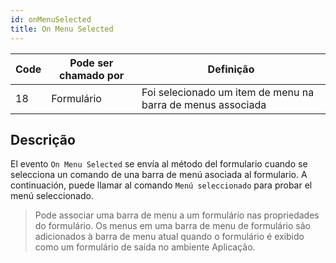 ```yaml
---
id: onMenuSelected
title: On Menu Selected
---
```


| Code | Pode ser chamado por | Definição                                                   |
| ---- | -------------------- | ----------------------------------------------------------- |
| 18   | Formulário           | Foi selecionado um item de menu na barra de menus associada |

## Descrição

El evento `On Menu Selected` se envía al método del formulario cuando se selecciona un comando de una barra de menú asociada al formulario. A continuación, puede llamar al comando `Menú seleccionado` para probar el menú seleccionado.

> Pode associar uma barra de menu a um formulário nas propriedades do formulário. Os menus em uma barra de menu de formulário são adicionados à barra de menu atual quando o formulário é exibido como um formulário de saída no ambiente Aplicação.
